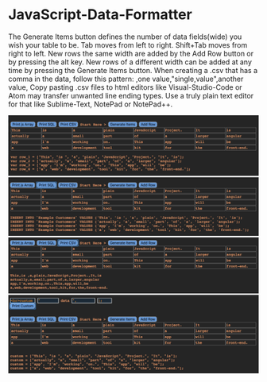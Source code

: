 # JavaScript-Data-Formatter
The Generate Items button defines the number of data fields(wide) you wish your table to be. Tab moves from left to right. Shift+Tab moves from right to left. New rows the same width are added by the Add Row button or by pressing the alt key. New rows of a different width can be added at any time by pressing the Generate Items button.  When creating a .csv that has a comma in the data, follow this pattern: ,one value,"single,value",another value, Copy pasting .csv files to html editors like Visual-Studio-Code or Atom may transfer unwanted line ending types. Use a truly plain text editor for that like Sublime-Text, NotePad or NotePad++.


![alt text](https://raw.githubusercontent.com/JasonMayberry/JavaScript-Data-Formatter/master/images/DataFormatter-jsArray.png)
![alt text](https://raw.githubusercontent.com/JasonMayberry/JavaScript-Data-Formatter/master/images/Data-Formatter-SQL.png)
![alt text](https://raw.githubusercontent.com/JasonMayberry/JavaScript-Data-Formatter/master/images/Data-Formatter-CSV.png)
![alt text](https://raw.githubusercontent.com/JasonMayberry/JavaScript-Data-Formatter/master/images/Data-Formatter-Custom.png)
